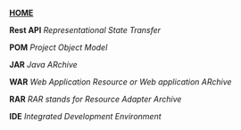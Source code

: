[**HOME**](index.md)


**Rest API**
_Representational State Transfer_

**POM**
_Project Object Model_

**JAR**
_Java ARchive_

**WAR**
_Web Application Resource or Web application ARchive_

**RAR**
_RAR stands for Resource Adapter Archive_

**IDE**
_Integrated Development Environment_
